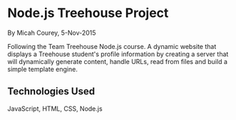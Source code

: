 Node.js Treehouse Project
========================

By Micah Courey, 5-Nov-2015

Following the Team Treehouse Node.js course. A dynamic website that displays a Treehouse student's profile information by creating a server that will dynamically generate content, handle URLs, read from files and build a simple template engine.

Technologies Used
----------
JavaScript, HTML, CSS, Node.js
